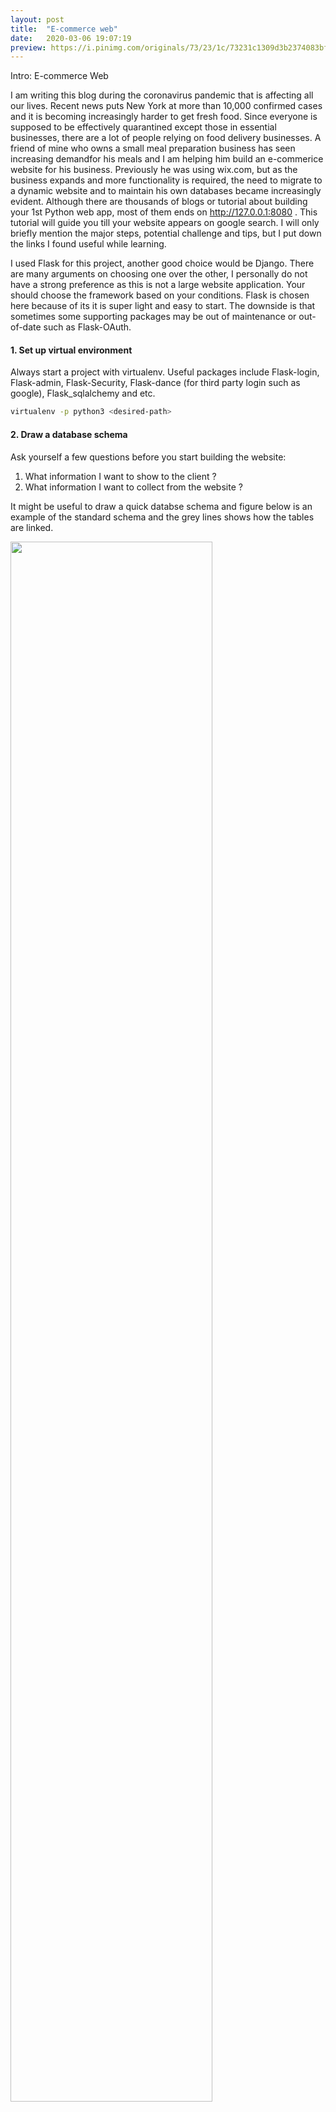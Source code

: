 ```yaml
---
layout: post
title:  "E-commerce web"
date:   2020-03-06 19:07:19
preview: https://i.pinimg.com/originals/73/23/1c/73231c1309d3b2374083bf312fde1d98.jpg
---
```

Intro: E-commerce Web



I am writing this blog during the coronavirus pandemic that is affecting all our lives. Recent news puts New York at more than 10,000 confirmed cases and it is becoming increasingly harder to get fresh food. Since everyone is supposed to be effectively quarantined except those in essential businesses, there are a lot of people relying on food delivery businesses. A friend of mine who owns a small meal preparation business has seen increasing demandfor his meals and I am helping him build an e-commerice website for his business. Previously he was using wix.com, but as the business expands and more functionality is required, the need to migrate to a dynamic website and to maintain his own databases became increasingly evident. Although there are thousands of blogs or tutorial about building your 1st Python web app, most of them ends on http://127.0.0.1:8080 . This tutorial will guide you till your website appears on google search. I will only briefly mention the major steps, potential challenge and tips, but I put down the links I found useful while learning. 



I used Flask for this project, another good choice would be Django. There are many arguments on choosing one over the other, I personally do not have a strong preference as this is not a large website application. Your should choose the framework based on your conditions. Flask is chosen here because of its it is super light and easy to start. The downside is that sometimes some supporting packages may be out of maintenance or out-of-date such as Flask-OAuth.



#### 1. Set up virtual environment

Always start a project with virtualenv. Useful packages include Flask-login, Flask-admin, Flask-Security, Flask-dance (for third party login such as google), Flask_sqlalchemy and etc.

```bash
virtualenv -p python3 <desired-path>
```



#### 2. Draw a database schema

Ask yourself a few questions before you start building the website:

1. What information I want to show to the client ? 
2. What information I want to collect from the website ?

It might be useful to draw a quick databse schema and figure below is an example of the standard schema and the grey lines shows how the tables are linked. 



<img src="https://live.staticflickr.com/65535/49641865616_3f95e3d78b_c.jpg" width="80%">



#### 3. Build a draft version from exisiting working app

Let's begin by implementing on the existing examples provided by the Flask development team. The traditional standard layout of a web app contains a run.py where app is defined, a template folder including all the html files and a static folder storing personalized styles and javascript functions. Instead of declaring everything as global variables, the modern approach is to build a function that accepts a configuration object as an argument and returns a Flask application instance. Such way allows you to modify the function in the testing environment to create its own application for testing.  

Project Tree Example using Blueprints

```
e_commerce_web
├── /application
│   ├── __init__.py
│   ├── /auth
│   │   ├── auth_routes.py
│   │   └── /templates
│   ├── /main
│   │   ├── main_routes.py
│   │   └── /templates
│   ├── /static
│   └── /templates
│       ├── layout.html
│       ├── home.html
│       └── login.html
├── requirements.txt
└── wsgi.py
└── venv
```

The function create_app() is used to build a Flask app

*\__int__.py* 

```python
# ... #
def create_app():
	app = Flask(__name__)

	app.config['SECRET_KEY'] = ''
	app.config['SQLALCHEMY_DATABASE_URI'] = db_path
	app.config['SQLALCHEMY_TRACK_MODIFICATIONS'] = False
	app.config['OAUTH_CONFIG'] = {''}
	db.init_app(app)

	login_manager = LoginManager()
	login_manager.login_view = 'auth.login'
	login_manager.init_app(app)

	from .models import User

	admin = Admin(app,index_view=CustomAdminIndexView())
	#...#
  
	@login_manager.user_loader
	def load_user(user_id):
	# use user_id in the query for the user
		return User.query.get(int(user_id))


	# blueprint for auth routes in our app
	from .auth import auth as auth_blueprint
	app.register_blueprint(auth_blueprint)

	# blueprint for non-auth parts of app
	from .main import main as main_blueprint
	app.register_blueprint(main_blueprint)
  
	# register google / facebook login
	init_oauth_providers(app)

	return app
```

Reference:

[Flask-login document](https://flask-login.readthedocs.io/en/latest/)

[Flask-login github demo](https://github.com/pallets/flask/tree/master/examples/tutorial/flaskr/)

[Organzing Flask Apps with Blueprints](https://hackersandslackers.com/flask-blueprints/)



#### 4. Add e-commerce features

Step 3. Add e-commerical features such as product display and shopping cart functions.

This section requires basic javascript programming skills and some knowledge of client-side and server-side. The major challenge of building a dynamic website over static is to pass data between database and website, akin to building a bridge across the sea to connect two cities. I used HTML5 webstorage to store shopping cart status in conjunction with ajax to transfer data to the backend and then to be stored in the database. If you not familiar with jsp, ajax, I recommend you going through some youtube tutorials.

[JavaScript Shopping Cart Tutorial](https://www.youtube.com/watch?v=1Q74A6ZQxdY&list=PLoN_ejT35AEhzNoPStBzAkpqAu3YQwPj7)



#### 5. Testing

Here are some links to good articles on web testing.

[unittesting](https://blog.miguelgrinberg.com/post/the-flask-mega-tutorial-part-vii-unit-testing-legacy)

[Selenium](https://scotch.io/tutorials/test-a-flask-app-with-selenium-webdriver-part-1)

#### 6. Deploy

I used pythoneverywhere.com as it is one of the cheapest and easiest. Hosting a single website only cost $5 per month and they also provide free accounts. I do not recommend Amazon for hosting personal website, as the price could go beyond your expectation with no cap. 

#### 7. Google Search

If you have bought a domain name on goDaddy, you can link it to your *.pythonanywhere.com by following  [this tutorial](https://wpsmackdown.com/domain-redirect-godaddy/)

If you want your website to appear in google search, 

1. Verify the domain on google search console. You can open the console by typing in google 

   ```
   site:xxx.com
   ```

2. Complete the DNS verification as google requested

3. go to https://www.freewebsubmission.com/ to submit your website











The website is currently in the testing phase. Only existing members will be able to order meals . Any orders placed from outside will not be processed. 

https://hellokike.pythonanywhere.com/



